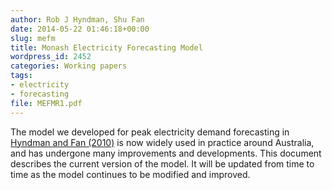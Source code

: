 ```yaml
---
author: Rob J Hyndman, Shu Fan
date: 2014-05-22 01:46:18+00:00
slug: mefm
title: Monash Electricity Forecasting Model
wordpress_id: 2452
categories: Working papers
tags:
- electricity
- forecasting
file: MEFMR1.pdf
---
```


The model we developed for peak electricity demand forecasting in [Hyndman and Fan (2010)](/publications/peak-electricity-demand/) is now widely used in practice around Australia, and has undergone many improvements and developments. This document describes the current version of the model. It will be updated from time to time as the model continues to be modified and improved.
